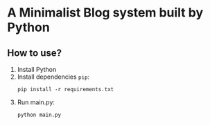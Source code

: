 # A Minimalist Blog system built by Python

## How to use?
1. Install Python
2. Install dependencies `pip`:
    ```shell
    pip install -r requirements.txt
    ```
3. Run main.py:
    ```shell
    python main.py
    ```